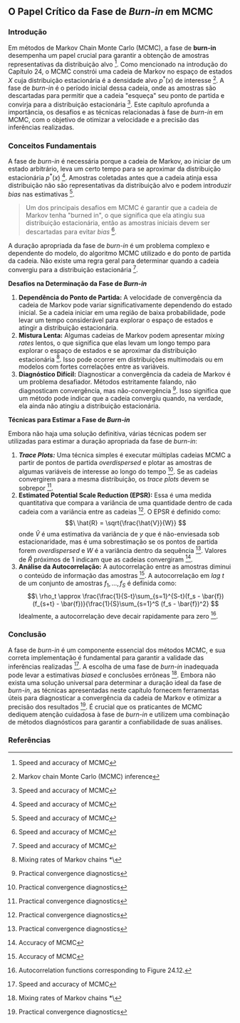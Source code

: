 ## O Papel Crítico da Fase de *Burn-in* em MCMC

### Introdução
Em métodos de Markov Chain Monte Carlo (MCMC), a fase de **burn-in** desempenha um papel crucial para garantir a obtenção de amostras representativas da distribuição alvo [^856]. Como mencionado na introdução do Capítulo 24, o MCMC constrói uma cadeia de Markov no espaço de estados $X$ cuja distribuição estacionária é a densidade alvo $p^*(x)$ de interesse [^24]. A fase de *burn-in* é o período inicial dessa cadeia, onde as amostras são descartadas para permitir que a cadeia "esqueça" seu ponto de partida e convirja para a distribuição estacionária [^856]. Este capítulo aprofunda a importância, os desafios e as técnicas relacionadas à fase de *burn-in* em MCMC, com o objetivo de otimizar a velocidade e a precisão das inferências realizadas.

### Conceitos Fundamentais
A fase de *burn-in* é necessária porque a cadeia de Markov, ao iniciar de um estado arbitrário, leva um certo tempo para se aproximar da distribuição estacionária $p^*(x)$ [^856]. Amostras coletadas antes que a cadeia atinja essa distribuição não são representativas da distribuição alvo e podem introduzir *bias* nas estimativas [^856].

> Um dos principais desafios em MCMC é garantir que a cadeia de Markov tenha "burned in", o que significa que ela atingiu sua distribuição estacionária, então as amostras iniciais devem ser descartadas para evitar *bias* [^856].

A duração apropriada da fase de *burn-in* é um problema complexo e dependente do modelo, do algoritmo MCMC utilizado e do ponto de partida da cadeia. Não existe uma regra geral para determinar quando a cadeia convergiu para a distribuição estacionária [^856].

**Desafios na Determinação da Fase de *Burn-in***
1.  **Dependência do Ponto de Partida:** A velocidade de convergência da cadeia de Markov pode variar significativamente dependendo do estado inicial. Se a cadeia iniciar em uma região de baixa probabilidade, pode levar um tempo considerável para explorar o espaço de estados e atingir a distribuição estacionária.
2.  **Mistura Lenta:** Algumas cadeias de Markov podem apresentar *mixing rates* lentos, o que significa que elas levam um longo tempo para explorar o espaço de estados e se aproximar da distribuição estacionária [^857]. Isso pode ocorrer em distribuições multimodais ou em modelos com fortes correlações entre as variáveis.
3.  **Diagnóstico Difícil:** Diagnosticar a convergência da cadeia de Markov é um problema desafiador. Métodos estritamente falando, não diagnosticam convergência, mas não-convergência [^859]. Isso significa que um método pode indicar que a cadeia convergiu quando, na verdade, ela ainda não atingiu a distribuição estacionária.

**Técnicas para Estimar a Fase de *Burn-in***

Embora não haja uma solução definitiva, várias técnicas podem ser utilizadas para estimar a duração apropriada da fase de *burn-in*:

1.  ***Trace Plots:*** Uma técnica simples é executar múltiplas cadeias MCMC a partir de pontos de partida *overdispersed* e plotar as amostras de algumas variáveis de interesse ao longo do tempo [^859]. Se as cadeias convergirem para a mesma distribuição, os *trace plots* devem se sobrepor [^859].
2.  **Estimated Potential Scale Reduction (EPSR):** Essa é uma medida quantitativa que compara a variância de uma quantidade dentro de cada cadeia com a variância entre as cadeias [^859]. O EPSR é definido como:
    $$\
    \hat{R} = \sqrt{\frac{\hat{V}}{W}}
    $$
    onde $\hat{V}$ é uma estimativa da variância de $y$ que é não-enviesada sob estacionaridade, mas é uma sobrestimação se os pontos de partida forem *overdispersed* e $W$ é a variância dentro da sequência [^859]. Valores de $\hat{R}$ próximos de 1 indicam que as cadeias convergiram [^860].
3.  **Análise da Autocorrelação:** A autocorrelação entre as amostras diminui o conteúdo de informação das amostras [^860]. A autocorrelação em *lag* $t$ de um conjunto de amostras $f_1,...,f_S$ é definida como:
    $$\
    \rho_t \approx \frac{\frac{1}{S-t}\sum_{s=1}^{S-t}(f_s - \bar{f})(f_{s+t} - \bar{f})}{\frac{1}{S}\sum_{s=1}^S (f_s - \bar{f})^2}
    $$
    Idealmente, a autocorrelação deve decair rapidamente para zero [^861].

### Conclusão
A fase de *burn-in* é um componente essencial dos métodos MCMC, e sua correta implementação é fundamental para garantir a validade das inferências realizadas [^856]. A escolha de uma fase de *burn-in* inadequada pode levar a estimativas *biased* e conclusões errôneas [^857]. Embora não exista uma solução universal para determinar a duração ideal da fase de *burn-in*, as técnicas apresentadas neste capítulo fornecem ferramentas úteis para diagnosticar a convergência da cadeia de Markov e otimizar a precisão dos resultados [^859]. É crucial que os praticantes de MCMC dediquem atenção cuidadosa à fase de *burn-in* e utilizem uma combinação de métodos diagnósticos para garantir a confiabilidade de suas análises.

### Referências
[^24]: Markov chain Monte Carlo (MCMC) inference
[^856]: Speed and accuracy of MCMC
[^857]: Mixing rates of Markov chains *\
[^859]: Practical convergence diagnostics
[^860]: Accuracy of MCMC
[^861]: Autocorrelation functions corresponding to Figure 24.12.

<!-- END -->